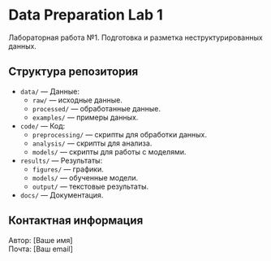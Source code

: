 # Data Preparation Lab 1
Лабораторная работа №1. Подготовка и разметка неструктурированных данных.

## Структура репозитория
- `data/` — Данные:
  - `raw/` — исходные данные.
  - `processed/` — обработанные данные.
  - `examples/` — примеры данных.
- `code/` — Код:
  - `preprocessing/` — скрипты для обработки данных.
  - `analysis/` — скрипты для анализа.
  - `models/` — скрипты для работы с моделями.
- `results/` — Результаты:
  - `figures/` — графики.
  - `models/` — обученные модели.
  - `output/` — текстовые результаты.
- `docs/` — Документация.

## Контактная информация
Автор: [Ваше имя]  
Почта: [Ваш email]
